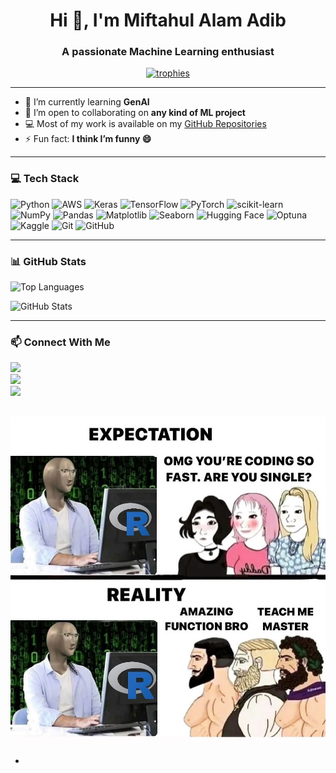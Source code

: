 <h1 align="center">Hi 👋, I'm Miftahul Alam Adib</h1>
<h3 align="center">A passionate Machine Learning enthusiast</h3>

<p align="center">
  <a href="https://github.com/ryo-ma/github-profile-trophy">
    <img src="https://github-profile-trophy.vercel.app/?username=miftahul-adib&theme=onedark" alt="trophies" />
  </a>
</p>

---

- 🌱 I’m currently learning **GenAI**
- 🤝 I’m open to collaborating on **any kind of ML project**
- 💻 Most of my work is available on my [GitHub Repositories](https://github.com/Miftahul-adib?tab=repositories)
- ⚡ Fun fact: **I think I’m funny 😄**

---

### 💻 Tech Stack

![Python](https://img.shields.io/badge/python-3670A0?style=for-the-badge&logo=python&logoColor=ffdd54)
![AWS](https://img.shields.io/badge/AWS-%23FF9900.svg?style=for-the-badge&logo=amazon-aws&logoColor=white)
![Keras](https://img.shields.io/badge/Keras-%23D00000.svg?style=for-the-badge&logo=Keras&logoColor=white)
![TensorFlow](https://img.shields.io/badge/TensorFlow-%23FF6F00.svg?style=for-the-badge&logo=TensorFlow&logoColor=white)
![PyTorch](https://img.shields.io/badge/PyTorch-%23EE4C2C.svg?style=for-the-badge&logo=PyTorch&logoColor=white)
![scikit-learn](https://img.shields.io/badge/scikit--learn-%23F7931E.svg?style=for-the-badge&logo=scikit-learn&logoColor=white)
![NumPy](https://img.shields.io/badge/numpy-%23013243.svg?style=for-the-badge&logo=numpy&logoColor=white)
![Pandas](https://img.shields.io/badge/pandas-%23150458.svg?style=for-the-badge&logo=pandas&logoColor=white)
![Matplotlib](https://img.shields.io/badge/Matplotlib-%23ffffff.svg?style=for-the-badge&logo=Matplotlib&logoColor=black)
![Seaborn](https://img.shields.io/badge/Seaborn-2D3F72?style=for-the-badge&logo=Seaborn&logoColor=white)
![Hugging Face](https://img.shields.io/badge/HuggingFace-%23FFD21F.svg?style=for-the-badge&logo=huggingface&logoColor=black)
![Optuna](https://img.shields.io/badge/Optuna-6A1B9A?style=for-the-badge&logo=Optuna&logoColor=white)
![Kaggle](https://img.shields.io/badge/Kaggle-20BEFF?style=for-the-badge&logo=kaggle&logoColor=white)
![Git](https://img.shields.io/badge/git-%23F05033.svg?style=for-the-badge&logo=git&logoColor=white)
![GitHub](https://img.shields.io/badge/github-%23121011.svg?style=for-the-badge&logo=github&logoColor=white)

---

### 📊 GitHub Stats

<p align="left">
  <img src="https://github-readme-stats.vercel.app/api/top-langs?username=miftahul-adib&show_icons=true&locale=en&layout=compact" alt="Top Languages" />
</p>

<p align="left">
  <img src="https://github-readme-stats.vercel.app/api?username=miftahul-adib&show_icons=true&locale=en" alt="GitHub Stats" />
</p>

---

### 📫 Connect With Me

<p align="left">
  <a href="mailto:miftahuladib04@gmail.com">
    <img src="https://img.shields.io/badge/Email-D14836?style=for-the-badge&logo=gmail&logoColor=white" />
  </a>
  <br />
  <a href="https://www.kaggle.com/miftahuladib">
    <img src="https://img.shields.io/badge/Kaggle-20BEFF?style=for-the-badge&logo=kaggle&logoColor=white" />
  </a>
  <br />
  <a href="https://www.linkedin.com/in/miftahul-alam-adib/">
    <img src="https://img.shields.io/badge/LinkedIn-0A66C2?style=for-the-badge&logo=linkedin&logoColor=white" />
  </a>
</p>


![Meme](FB_IMG_1756095166870.jpg)
---



-
